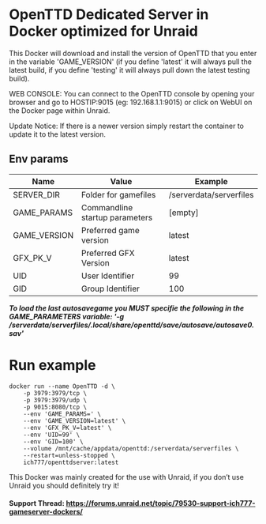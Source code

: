 # OpenTTD Dedicated Server in Docker optimized for Unraid

This Docker will download and install the version of OpenTTD that you enter in the variable 'GAME_VERSION' (if you define 'latest' it will always pull the latest build, if you define 'testing' it will always pull down the latest testing build).


WEB CONSOLE: You can connect to the OpenTTD console by opening your browser and go to HOSTIP:9015 (eg: 192.168.1.1:9015) or click on WebUI on the Docker page within Unraid.

Update Notice: If there is a newer version simply restart the container to update it to the latest version.


## Env params

| Name | Value | Example |
| --- | --- | --- |
| SERVER_DIR | Folder for gamefiles | /serverdata/serverfiles |
| GAME_PARAMS | Commandline startup parameters | [empty] |
| GAME_VERSION | Preferred game version | latest |
| GFX_PK_V | Preferred GFX Version | latest |
| UID | User Identifier | 99 |
| GID | Group Identifier | 100 |


***To load the last autosavegame you MUST specifie the following in the GAME_PARAMETERS variable: '-g /serverdata/serverfiles/.local/share/openttd/save/autosave/autosave0.sav'***

# Run example

```
docker run --name OpenTTD -d \
    -p 3979:3979/tcp \
    -p 3979:3979/udp \
    -p 9015:8080/tcp \
    --env 'GAME_PARAMS=' \
    --env 'GAME_VERSION=latest' \
    --env 'GFX_PK_V=latest' \
    --env 'UID=99' \
    --env 'GID=100' \
    --volume /mnt/cache/appdata/openttd:/serverdata/serverfiles \
    --restart=unless-stopped \
    ich777/openttdserver:latest
```

This Docker was mainly created for the use with Unraid, if you don’t use Unraid you should definitely try it!

#### Support Thread: https://forums.unraid.net/topic/79530-support-ich777-gameserver-dockers/